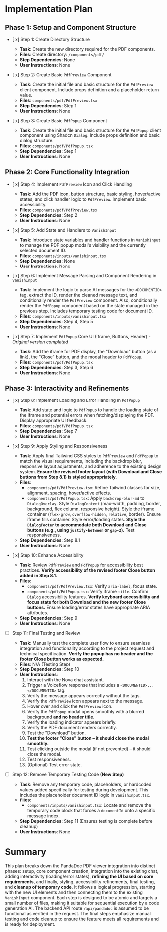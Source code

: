 # Implementation Plan

## Phase 1: Setup and Component Structure

-   [ x] Step 1: Create Directory Structure
    -   **Task**: Create the new directory required for the PDF components.
    -   **Files**: Create directory: `/components/pdf/`
    -   **Step Dependencies**: None
    -   **User Instructions**: None

-   [ x] Step 2: Create Basic `PdfPreview` Component
    -   **Task**: Create the initial file and basic structure for the `PdfPreview` client component. Include props definition and a placeholder return value.
    -   **Files**: `components/pdf/PdfPreview.tsx`
    -   **Step Dependencies**: Step 1
    -   **User Instructions**: None

-   [ x] Step 3: Create Basic `PdfPopup` Component
    -   **Task**: Create the initial file and basic structure for the `PdfPopup` client component using Shadcn `Dialog`. Include props definition and basic dialog structure.
    -   **Files**: `components/pdf/PdfPopup.tsx`
    -   **Step Dependencies**: Step 1
    -   **User Instructions**: None

## Phase 2: Core Functionality Integration

-   [ x] Step 4: Implement `PdfPreview` Icon and Click Handling
    -   **Task**: Add the PDF icon, button structure, basic styling, hover/active states, and click handler logic to `PdfPreview`. Implement basic accessibility.
    -   **Files**: `components/pdf/PdfPreview.tsx`
    -   **Step Dependencies**: Step 2
    -   **User Instructions**: None

-   [ x] Step 5: Add State and Handlers to `VanishInput`
    -   **Task**: Introduce state variables and handler functions in `VanishInput` to manage the PDF popup modal's visibility and the currently selected document ID.
    -   **Files**: `components/inputs/vanishinput.tsx`
    -   **Step Dependencies**: None
    -   **User Instructions**: None

-   [ x] Step 6: Implement Message Parsing and Component Rendering in `VanishInput`
    -   **Task**: Implement the logic to parse AI messages for the `<DOCUMENTID>` tag, extract the ID, render the cleaned message text, and conditionally render the `PdfPreview` component. Also, conditionally render the `PdfPopup` component based on the state managed in the previous step. Includes temporary testing code for document ID.
    -   **Files**: `components/inputs/vanishinput.tsx`
    -   **Step Dependencies**: Step 4, Step 5
    -   **User Instructions**: None

-   [ x] Step 7: Implement `PdfPopup` Core UI (Iframe, Buttons, Header) - *Original version completed*
    -   **Task**: Add the iframe for PDF display, the "Download" button (as a link), the "Close" button, and the modal header to `PdfPopup`.
    -   **Files**: `components/pdf/PdfPopup.tsx`
    -   **Step Dependencies**: Step 3, Step 6
    -   **User Instructions**: None

## Phase 3: Interactivity and Refinements

-   [ x] Step 8: Implement Loading and Error Handling in `PdfPopup`
    -   **Task**: Add state and logic to `PdfPopup` to handle the loading state of the iframe and potential errors when fetching/displaying the PDF. Display appropriate UI feedback.
    -   **Files**: `components/pdf/PdfPopup.tsx`
    -   **Step Dependencies**: Step 7
    -   **User Instructions**: None

-   [ x] Step 9: Apply Styling and Responsiveness
    -   **Task**: Apply final Tailwind CSS styles to `PdfPreview` and `PdfPopup` to match the visual requirements, including the backdrop blur, responsive layout adjustments, and adherence to the existing design system. **Ensure the revised footer layout (with Download and Close buttons from Step 8.1) is styled appropriately.**
    -   **Files**:
        -   `components/pdf/PdfPreview.tsx`: Refine Tailwind classes for size, alignment, spacing, hover/active effects.
        -   `components/pdf/PdfPopup.tsx`: Apply `backdrop-blur-md` to `DialogOverlay`. Style `DialogContent` (max-width, padding, border, background, flex column, responsive height). Style the iframe container (`flex-grow`, `overflow-hidden`, `relative`, border). Ensure iframe fills container. Style error/loading states. **Style the `DialogFooter` to accommodate both Download and Close buttons (e.g., using `justify-between` or `gap-2`).** Test responsiveness.
    -   **Step Dependencies**: Step 8.1
    -   **User Instructions**: None

-   [ x] Step 10: Enhance Accessibility
    -   **Task**: Review `PdfPreview` and `PdfPopup` for accessibility best practices. **Verify accessibility of the revised footer Close button added in Step 8.1.**
    -   **Files**:
        -   `components/pdf/PdfPreview.tsx`: Verify `aria-label`, focus state.
        -   `components/pdf/PdfPopup.tsx`: Verify iframe `title`. Confirm `Dialog` accessibility features. **Verify keyboard accessibility and focus state for both Download and the new footer Close buttons.** Ensure loading/error states have appropriate ARIA attributes.
    -   **Step Dependencies**: Step 9
    -   **User Instructions**: None

-   [ ] Step 11: Final Testing and Review
    -   **Task**: Manually test the complete user flow to ensure seamless integration and functionality according to the project request and technical specification. **Verify the popup has no header and the footer Close button works as expected.**
    -   **Files**: N/A (Testing Step)
    -   **Step Dependencies**: Step 10
    -   **User Instructions**:
        1.  Interact with the Nova chat assistant.
        2.  Trigger a Voiceflow response that includes a `<DOCUMENTID>...</DOCUMENTID>` tag.
        3.  Verify the message appears correctly without the tags.
        4.  Verify the `PdfPreview` icon appears next to the message.
        5.  Hover over and click the `PdfPreview` icon.
        6.  Verify the `PdfPopup` modal opens smoothly with a blurred background **and no header title**.
        7.  Verify the loading indicator appears briefly.
        8.  Verify the PDF document renders correctly.
        9.  Test the "Download" button.
        10. **Test the footer "Close" button – it should close the modal smoothly.**
        11. Test clicking outside the modal (if not prevented) – it should close the modal.
        12. Test responsiveness.
        13. (Optional) Test error state.

-   [ ] Step 12: Remove Temporary Testing Code **(New Step)**
    -   **Task**: Remove any temporary code, placeholders, or hardcoded values added specifically for testing during development. This includes the placeholder document ID logic in `VanishInput.tsx`.
    -   **Files**:
        -   `components/inputs/vanishinput.tsx`: Locate and remove the temporary code block that forces a `documentId` onto a specific message index.
    -   **Step Dependencies**: Step 11 (Ensures testing is complete before cleanup)
    -   **User Instructions**: None

# Summary

This plan breaks down the PandaDoc PDF viewer integration into distinct phases: setup, core component creation, integration into the existing chat, adding interactivity (loading/error states), **refining the UI based on core requirements**, and finally, styling, accessibility refinements, final testing, and **cleanup of temporary code**. It follows a logical progression, starting with the new UI elements and then connecting them to the existing `VanishInput` component. Each step is designed to be atomic and targets a small number of files, making it suitable for sequential execution by a code generation AI. The backend API route `/api/pandadoc` is assumed to be functional as verified in the request. The final steps emphasize manual testing and code cleanup to ensure the feature meets all requirements and is ready for deployment.